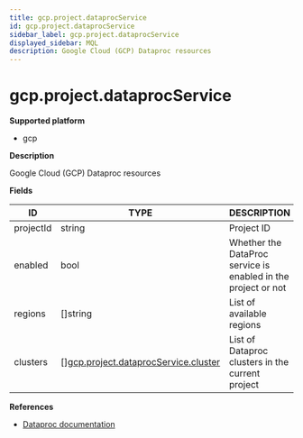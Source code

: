 ```yaml
---
title: gcp.project.dataprocService
id: gcp.project.dataprocService
sidebar_label: gcp.project.dataprocService
displayed_sidebar: MQL
description: Google Cloud (GCP) Dataproc resources
---
```


# gcp.project.dataprocService

**Supported platform**

- gcp

**Description**

Google Cloud (GCP) Dataproc resources

**Fields**

| ID        | TYPE                                                                                    | DESCRIPTION                                                   |
| --------- | --------------------------------------------------------------------------------------- | ------------------------------------------------------------- |
| projectId | string                                                                                  | Project ID                                                    |
| enabled   | bool                                                                                    | Whether the DataProc service is enabled in the project or not |
| regions   | &#91;&#93;string                                                                        | List of available regions                                     |
| clusters  | &#91;&#93;[gcp.project.dataprocService.cluster](gcp.project.dataprocservice.cluster.md) | List of Dataproc clusters in the current project              |

**References**

- [Dataproc documentation](https://cloud.google.com/dataproc/docs#docs)

